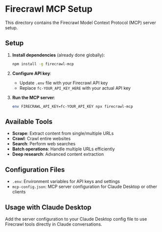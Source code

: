 # Firecrawl MCP Setup

This directory contains the Firecrawl Model Context Protocol (MCP) server setup.

## Setup

1. **Install dependencies** (already done globally):
   ```bash
   npm install -g firecrawl-mcp
   ```

2. **Configure API key**:
   - Update `.env` file with your Firecrawl API key
   - Replace `fc-YOUR_API_KEY_HERE` with your actual API key

3. **Run the MCP server**:
   ```bash
   env FIRECRAWL_API_KEY=fc-YOUR_API_KEY npx firecrawl-mcp
   ```

## Available Tools

- **Scrape**: Extract content from single/multiple URLs
- **Crawl**: Crawl entire websites
- **Search**: Perform web searches
- **Batch operations**: Handle multiple URLs efficiently
- **Deep research**: Advanced content extraction

## Configuration Files

- `.env`: Environment variables for API keys and settings
- `mcp-config.json`: MCP server configuration for Claude Desktop or other clients

## Usage with Claude Desktop

Add the server configuration to your Claude Desktop config file to use Firecrawl tools directly in Claude conversations.
